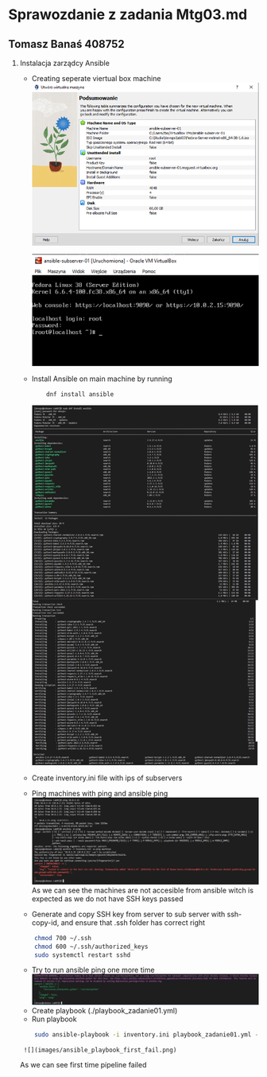 # Sprawozdanie z zadania Mtg03.md
## Tomasz Banaś 408752

1) Instalacja zarządcy Ansible
    - Creating seperate viertual box machine
        ![](images/create_sub_server.png)

        ![](images/sub_server_server_installed.png)  
    - Install Ansible on main machine by running
        ``` bash
            dnf install ansible
        ```
        ![](images/install_ansible.png)  
    - Create inventory.ini file with ips of subservers
    - Ping machines with ping and ansible ping
        ![](images/ansible_ping_not_accesible.png)
        As we can see the machines are not accesible from ansible witch is expected as we do not have SSH keys passed
    - Generate and copy SSH key from server to sub server with ssh-copy-id, and ensure that .ssh folder has correct right 
    ```bash
        chmod 700 ~/.ssh
        chmod 600 ~/.ssh/authorized_keys
        sudo systemctl restart sshd
    ```
    - Try to run ansible ping one more time
        ![](images/ansible_works.png)
    - Create playbook (./playbook_zadanie01.yml)
    - Run playbook
    ```bash
        sudo ansible-playbook -i inventory.ini playbook_zadanie01.yml -k
    ```
        ![](images/ansible_playbook_first_fail.png)

    As we can see first time pipeline failed